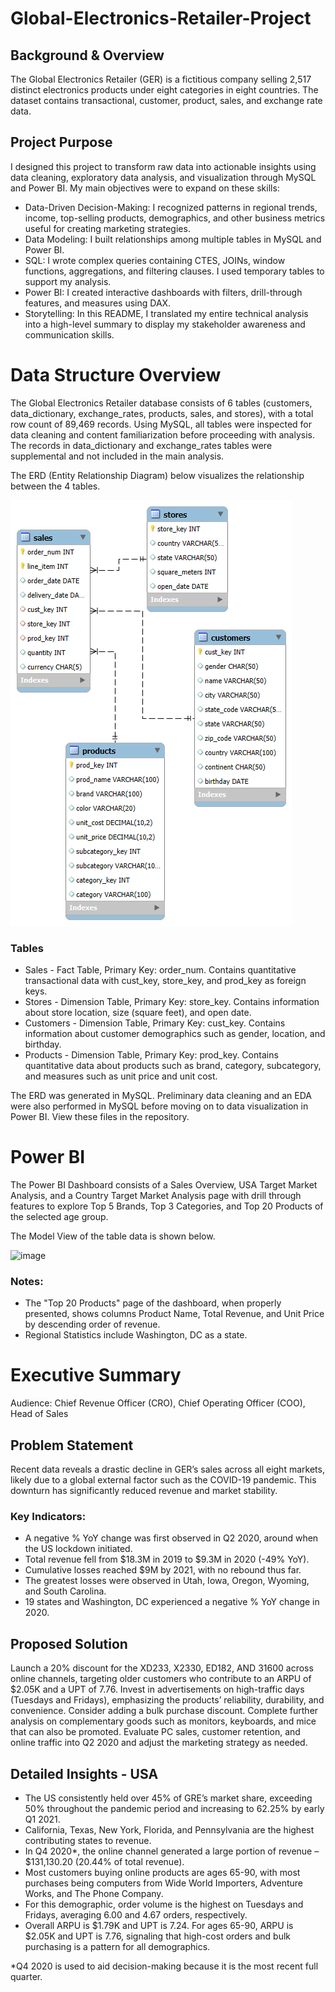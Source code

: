 # Global-Electronics-Retailer-Project

## Background & Overview
The Global Electronics Retailer (GER) is a fictitious company selling 2,517 distinct electronics products under eight categories in eight countries. The dataset contains transactional, customer, product, sales, and exchange rate data.

## Project Purpose
I designed this project to transform raw data into actionable insights using data cleaning, exploratory data analysis, and visualization through MySQL and Power BI. My main objectives were to expand on these skills:
- Data-Driven Decision-Making: I recognized patterns in regional trends, income, top-selling products, demographics, and other business metrics useful for creating marketing strategies.
- Data Modeling: I built relationships among multiple tables in MySQL and Power BI.
- SQL: I wrote complex queries containing CTES, JOINs, window functions, aggregations, and filtering clauses. I used temporary tables to support my analysis.
- Power BI: I created interactive dashboards with filters, drill-through features, and measures using DAX.
- Storytelling: In this README, I translated my entire technical analysis into a high-level summary to display my stakeholder awareness and communication skills.

# Data Structure Overview
The Global Electronics Retailer database consists of 6 tables (customers, data_dictionary, exchange_rates, products, sales, and stores), with a total row count of 89,469 records. Using MySQL, all tables were inspected for data cleaning and content familiarization before proceeding with analysis. The records in data_dictionary and exchange_rates tables were supplemental and not included in the main analysis. 

The ERD (Entity Relationship Diagram) below visualizes the relationship between the 4 tables. 

![Picture of the Global Electronics Retailer ERD](<Global Electronics Retailer Project - ERD.png>)

### Tables
- Sales - Fact Table, Primary Key: order_num. Contains quantitative transactional data with cust_key, store_key, and prod_key as foreign keys.
- Stores - Dimension Table, Primary Key: store_key. Contains information about store location, size (square feet), and open date. 
- Customers - Dimension Table, Primary Key: cust_key. Contains information about customer demographics such as gender, location, and birthday.
- Products - Dimension Table, Primary Key: prod_key. Contains quantitative data about products such as brand, category, subcategory, and measures such as unit price and unit cost.

The ERD was generated in MySQL. Preliminary data cleaning and an EDA were also performed in MySQL before moving on to data visualization in Power BI. View these files in the repository.

# Power BI
The Power BI Dashboard consists of a Sales Overview, USA Target Market Analysis, and a Country Target Market Analysis page with drill through features to explore Top 5 Brands, Top 3 Categories, and Top 20 Products of the selected age group.

The Model View of the table data is shown below.

<img width="1796" height="958" alt="image" src="https://github.com/user-attachments/assets/04f9bf05-5696-407c-9f9f-74b13f7de941"/>

### Notes: 
- The "Top 20 Products" page of the dashboard, when properly presented, shows columns Product Name, Total Revenue, and Unit Price by descending order of revenue.
- Regional Statistics include Washington, DC as a state.

# Executive Summary
Audience: Chief Revenue Officer (CRO), Chief Operating Officer (COO), Head of Sales

## Problem Statement
Recent data reveals a drastic decline in GER’s sales across all eight markets, likely due to a global external factor such as the COVID-19 pandemic. This downturn has significantly reduced revenue and market stability.

### Key Indicators:
- A negative % YoY change was first observed in Q2 2020, around when the US lockdown initiated.
- Total revenue fell from $18.3M in 2019 to $9.3M in 2020 (-49% YoY).
- Cumulative losses reached $9M by 2021, with no rebound thus far.
- The greatest losses were observed in Utah, Iowa, Oregon, Wyoming, and South Carolina.
- 19 states and Washington, DC experienced a negative % YoY change in 2020.

## Proposed Solution
Launch a 20% discount for the XD233, X2330, ED182, AND 31600 across online channels, targeting older customers who contribute to an ARPU of $2.05K and a UPT of 7.76. Invest in advertisements on high-traffic days (Tuesdays and Fridays), emphasizing the products’ reliability, durability, and convenience. Consider adding a bulk purchase discount. Complete further analysis on complementary goods such as monitors, keyboards, and mice that can also be promoted. Evaluate PC sales, customer retention, and online traffic into Q2 2020 and adjust the marketing strategy as needed.

## Detailed Insights - USA
- The US consistently held over 45% of GRE’s market share, exceeding 50% throughout the pandemic period and increasing to 62.25% by early Q1 2021.
- California, Texas, New York, Florida, and Pennsylvania are the highest contributing states to revenue.
- In Q4 2020*, the online channel generated a large portion of revenue – $131,130.20 (20.44% of total revenue).
- Most customers buying online products are ages 65-90, with most purchases being computers from Wide World Importers, Adventure Works, and The Phone Company.
- For this demographic, order volume is the highest on Tuesdays and Fridays, averaging 6.00 and 4.67 orders, respectively.
- Overall ARPU is $1.79K and UPT is 7.24. For ages 65-90, ARPU is $2.05K and UPT is 7.76, signaling that high-cost orders and bulk purchasing is a pattern for all demographics.

*Q4 2020 is used to aid decision-making because it is the most recent full quarter.
